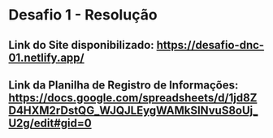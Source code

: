 # Desafio 1 - Resolução 
## Link do Site disponibilizado: https://desafio-dnc-01.netlify.app/
## Link da Planilha de Registro de Informações: https://docs.google.com/spreadsheets/d/1jd8ZD4HXM2rDstQG_WJQJLEygWAMkSINvuS8oUj_U2g/edit#gid=0
